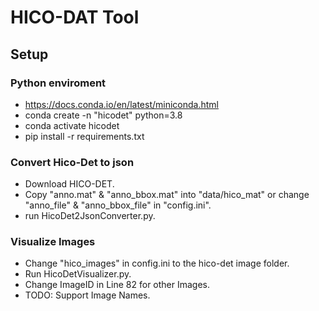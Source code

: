 # HICO-DAT Tool
 
## Setup

### Python enviroment
* https://docs.conda.io/en/latest/miniconda.html
* conda create -n "hicodet" python=3.8
* conda activate hicodet
* pip install -r requirements.txt

### Convert Hico-Det to json
* Download HICO-DET.
* Copy "anno.mat" & "anno_bbox.mat" into "data/hico_mat" or change "anno_file" & "anno_bbox_file" in "config.ini".
* run HicoDet2JsonConverter.py.

### Visualize Images
* Change "hico_images" in config.ini to the hico-det image folder.
* Run HicoDetVisualizer.py.
* Change ImageID in Line 82 for other Images.
* TODO: Support Image Names.